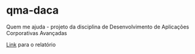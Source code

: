 # qma-daca
Quem me ajuda - projeto da disciplina de Desenvolvimento de Aplicações Corporativas Avançadas

[Link](https://docs.google.com/document/d/1QGOJg0vQz-VPefPaQdwZcnhYDsvuvGlJu4A0YF_vpUY/edit?usp=sharing) para o relatório
